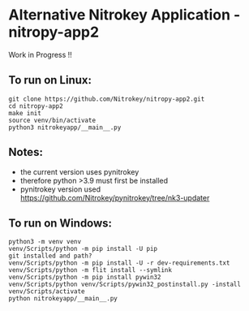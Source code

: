 # Alternative Nitrokey Application - nitropy-app2

Work in Progress !!

## To run on Linux:

```
git clone https://github.com/Nitrokey/nitropy-app2.git
cd nitropy-app2
make init
source venv/bin/activate
python3 nitrokeyapp/__main__.py
```

## Notes:
* the current version uses pynitrokey 
* therefore python >3.9 must first be installed
* pynitrokey version used https://github.com/Nitrokey/pynitrokey/tree/nk3-updater

## To run on Windows:

```
python3 -m venv venv
venv/Scripts/python -m pip install -U pip
git installed and path?
venv/Scripts/python -m pip install -U -r dev-requirements.txt
venv/Scripts/python -m flit install --symlink
venv/Scripts/python -m pip install pywin32
venv/Scripts/python venv/Scripts/pywin32_postinstall.py -install
venv/Scripts/activate
python nitrokeyapp/__main__.py
```
